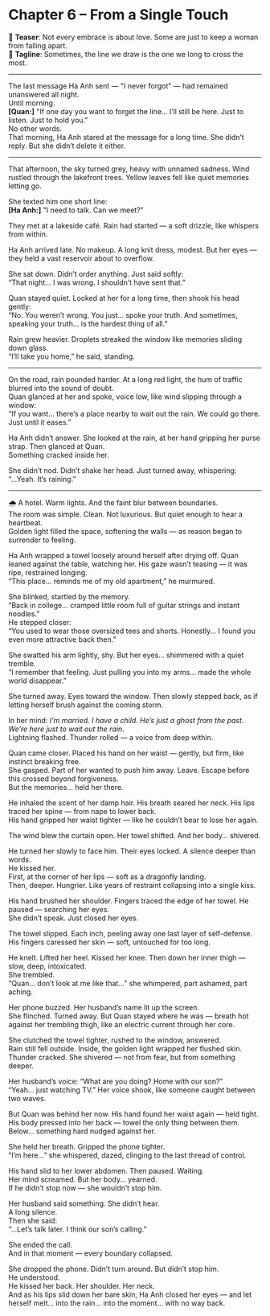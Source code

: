 # Chapter 6 – From a Single Touch

📖 **Teaser**: Not every embrace is about love. Some are just to keep a woman from falling apart.  
💬 **Tagline**: Sometimes, the line we draw is the one we long to cross the most.

---

The last message Ha Anh sent — "I never forgot" — had remained unanswered all night.  
Until morning.  
**[Quan:]** "If one day you want to forget the line... I’ll still be here. Just to listen. Just to hold you."  
No other words.  
That morning, Ha Anh stared at the message for a long time. She didn’t reply. But she didn’t delete it either.

---

That afternoon, the sky turned grey, heavy with unnamed sadness. Wind rustled through the lakefront trees. Yellow leaves fell like quiet memories letting go.

She texted him one short line:  
**[Ha Anh:]** "I need to talk. Can we meet?"

They met at a lakeside café. Rain had started — a soft drizzle, like whispers from within.

Ha Anh arrived late. No makeup. A long knit dress, modest. But her eyes — they held a vast reservoir about to overflow.

She sat down. Didn’t order anything. Just said softly:  
“That night… I was wrong. I shouldn’t have sent that.”

Quan stayed quiet. Looked at her for a long time, then shook his head gently:  
“No. You weren’t wrong. You just… spoke your truth. And sometimes, speaking your truth… is the hardest thing of all.”

Rain grew heavier. Droplets streaked the window like memories sliding down glass.  
“I’ll take you home,” he said, standing.

---

On the road, rain pounded harder. At a long red light, the hum of traffic blurred into the sound of doubt.  
Quan glanced at her and spoke, voice low, like wind slipping through a window:  
“If you want… there’s a place nearby to wait out the rain. We could go there. Just until it eases.”

Ha Anh didn’t answer. She looked at the rain, at her hand gripping her purse strap. Then glanced at Quan.  
Something cracked inside her.

She didn’t nod. Didn’t shake her head. Just turned away, whispering:  
“…Yeah. It’s raining.”

---

🌧️ A hotel. Warm lights. And the faint blur between boundaries.  
The room was simple. Clean. Not luxurious. But quiet enough to hear a heartbeat.  
Golden light filled the space, softening the walls — as reason began to surrender to feeling.

Ha Anh wrapped a towel loosely around herself after drying off. Quan leaned against the table, watching her. His gaze wasn’t teasing — it was ripe, restrained longing.  
“This place… reminds me of my old apartment,” he murmured.

She blinked, startled by the memory.  
“Back in college… cramped little room full of guitar strings and instant noodles.”  
He stepped closer:  
“You used to wear those oversized tees and shorts. Honestly… I found you even more attractive back then.”

She swatted his arm lightly, shy. But her eyes… shimmered with a quiet tremble.  
“I remember that feeling. Just pulling you into my arms… made the whole world disappear.”

She turned away. Eyes toward the window. Then slowly stepped back, as if letting herself brush against the coming storm.

In her mind: *I’m married. I have a child. He’s just a ghost from the past. We’re here just to wait out the rain.*  
Lightning flashed. Thunder rolled — a voice from deep within.

Quan came closer. Placed his hand on her waist — gently, but firm, like instinct breaking free.  
She gasped. Part of her wanted to push him away. Leave. Escape before this crossed beyond forgiveness.  
But the memories… held her there.

He inhaled the scent of her damp hair. His breath seared her neck. His lips traced her spine — from nape to lower back.  
His hand gripped her waist tighter — like he couldn’t bear to lose her again.

The wind blew the curtain open. Her towel shifted. And her body… shivered.

He turned her slowly to face him. Their eyes locked. A silence deeper than words.  
He kissed her.  
First, at the corner of her lips — soft as a dragonfly landing.  
Then, deeper. Hungrier. Like years of restraint collapsing into a single kiss.

His hand brushed her shoulder. Fingers traced the edge of her towel. He paused — searching her eyes.  
She didn’t speak. Just closed her eyes.

The towel slipped. Each inch, peeling away one last layer of self-defense.  
His fingers caressed her skin — soft, untouched for too long.

He knelt. Lifted her heel. Kissed her knee. Then down her inner thigh — slow, deep, intoxicated.  
She trembled.  
“Quan… don’t look at me like that…” she whimpered, part ashamed, part aching.

Her phone buzzed. Her husband’s name lit up the screen.  
She flinched. Turned away. But Quan stayed where he was — breath hot against her trembling thigh, like an electric current through her core.

She clutched the towel tighter, rushed to the window, answered.  
Rain still fell outside. Inside, the golden light wrapped her flushed skin.  
Thunder cracked. She shivered — not from fear, but from something deeper.

Her husband’s voice: “What are you doing? Home with our son?”  
“Yeah… just watching TV.” Her voice shook, like someone caught between two waves.

But Quan was behind her now. His hand found her waist again — held tight.  
His body pressed into her back — towel the only thing between them.  
Below… something hard nudged against her.

She held her breath. Gripped the phone tighter.  
“I’m here…” she whispered, dazed, clinging to the last thread of control.

His hand slid to her lower abdomen. Then paused. Waiting.  
Her mind screamed. But her body… yearned.  
If he didn’t stop now — she wouldn’t stop him.

Her husband said something. She didn’t hear.  
A long silence.  
Then she said:  
“…Let’s talk later. I think our son’s calling.”

She ended the call.  
And in that moment — every boundary collapsed.

She dropped the phone. Didn’t turn around. But didn’t stop him.  
He understood.  
He kissed her back. Her shoulder. Her neck.  
And as his lips slid down her bare skin, Ha Anh closed her eyes — and let herself melt… into the rain… into the moment… with no way back.
